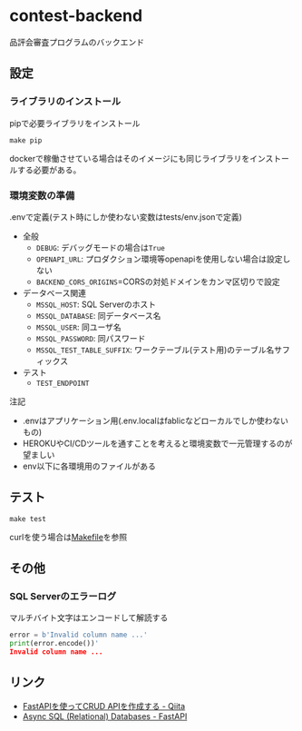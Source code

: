 # contest-backend

品評会審査プログラムのバックエンド

## 設定

### ライブラリのインストール

pipで必要ライブラリをインストール

```shell
make pip
```

dockerで稼働させている場合はそのイメージにも同じライブラリをインストールする必要がある。

### 環境変数の準備

.envで定義(テスト時にしか使わない変数はtests/env.jsonで定義)

* 全般
  * `DEBUG`: デバッグモードの場合は`True`
  * `OPENAPI_URL`: プロダクション環境等openapiを使用しない場合は設定しない
  * `BACKEND_CORS_ORIGINS`=CORSの対処ドメインをカンマ区切りで設定
* データベース関連
  * `MSSQL_HOST`: SQL Serverのホスト
  * `MSSQL_DATABASE`: 同データベース名
  * `MSSQL_USER`: 同ユーザ名
  * `MSSQL_PASSWORD`: 同パスワード
  * `MSSQL_TEST_TABLE_SUFFIX`: ワークテーブル(テスト用)のテーブル名サフィックス
* テスト
  * `TEST_ENDPOINT`

注記

* .envはアプリケーション用(.env.localはfablicなどローカルでしか使わないもの)
* HEROKUやCI/CDツールを通すことを考えると環境変数で一元管理するのが望ましい
* env以下に各環境用のファイルがある

## テスト

```shell
make test
```

curlを使う場合は[Makefile](./Makefile)を参照

## その他

### SQL Serverのエラーログ

マルチバイト文字はエンコードして解読する

```python
error = b'Invalid column name ...'
print(error.encode())'
Invalid column name ...
```

## リンク

* [FastAPIを使ってCRUD APIを作成する \- Qiita](https://qiita.com/t-iguchi/items/d01b24fed05db43fd0b8)
* [Async SQL \(Relational\) Databases \- FastAPI](https://fastapi.tiangolo.com/advanced/async-sql-databases/)
